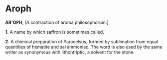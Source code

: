 # Aroph

**AR'OPH**, \[A contraction of aroma philosophorum.\]

**1.** A name by which saffron is sometimes called.

**2.** A chimical preparation of Paracelsus, formed by sublimation from equal quantities of hematite and sal ammoniac. The word is also used by the same writer as synonymous with lithontriptic, a solvent for the stone.